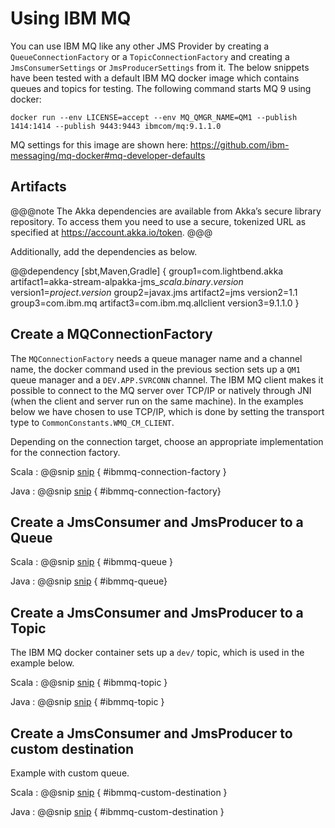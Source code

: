 # Using IBM MQ

You can use IBM MQ like any other JMS Provider by creating a `QueueConnectionFactory` or a `TopicConnectionFactory`
and creating a `JmsConsumerSettings` or `JmsProducerSettings` from it.
The below snippets have been tested with a default IBM MQ docker image which contains queues and topics for testing.
The following command starts MQ 9 using docker:

    docker run --env LICENSE=accept --env MQ_QMGR_NAME=QM1 --publish 1414:1414 --publish 9443:9443 ibmcom/mq:9.1.1.0

MQ settings for this image are shown here: https://github.com/ibm-messaging/mq-docker#mq-developer-defaults

## Artifacts

@@@note
The Akka dependencies are available from Akka’s secure library repository. To access them you need to use a secure, tokenized URL as specified at https://account.akka.io/token.
@@@

Additionally, add the dependencies as below.

@@dependency [sbt,Maven,Gradle] {
  group1=com.lightbend.akka
  artifact1=akka-stream-alpakka-jms_$scala.binary.version$
  version1=$project.version$
  group2=javax.jms
  artifact2=jms
  version2=1.1
  group3=com.ibm.mq
  artifact3=com.ibm.mq.allclient
  version3=9.1.1.0
}

## Create a MQConnectionFactory
The `MQConnectionFactory` needs a queue manager name and a channel name, the docker command used in the previous section sets up a `QM1` queue manager and a `DEV.APP.SVRCONN` channel. The IBM MQ client makes it possible to
connect to the MQ server over TCP/IP or natively through JNI (when the client and server run on the same machine). In the examples below we have chosen to use TCP/IP, which is done by setting the transport type to `CommonConstants.WMQ_CM_CLIENT`.

Depending on the connection target, choose an appropriate implementation for the connection factory.

Scala
: @@snip [snip](/jms/src/test/scala/docs/scaladsl/JmsIbmmqConnectorsSpec.scala) { #ibmmq-connection-factory }

Java
: @@snip [snip](/jms/src/test/java/docs/javadsl/JmsIbmmqConnectorsTest.java) { #ibmmq-connection-factory} 

## Create a JmsConsumer and JmsProducer to a Queue

Scala
: @@snip [snip](/jms/src/test/scala/docs/scaladsl/JmsIbmmqConnectorsSpec.scala) { #ibmmq-queue }

Java
: @@snip [snip](/jms/src/test/java/docs/javadsl/JmsIbmmqConnectorsTest.java) { #ibmmq-queue} 

## Create a JmsConsumer and JmsProducer to a Topic
The IBM MQ docker container sets up a `dev/` topic, which is used in the example below.

Scala
: @@snip [snip](/jms/src/test/scala/docs/scaladsl/JmsIbmmqConnectorsSpec.scala) { #ibmmq-topic }

Java
: @@snip [snip](/jms/src/test/java/docs/javadsl/JmsIbmmqConnectorsTest.java) { #ibmmq-topic } 

## Create a JmsConsumer and JmsProducer to custom destination
Example with custom queue.

Scala
: @@snip [snip](/jms/src/test/scala/docs/scaladsl/JmsIbmmqConnectorsSpec.scala) { #ibmmq-custom-destination }

Java
: @@snip [snip](/jms/src/test/java/docs/javadsl/JmsIbmmqConnectorsTest.java) { #ibmmq-custom-destination } 

